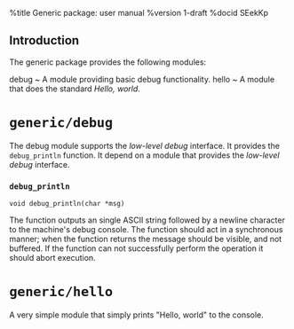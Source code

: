 %title Generic package: user manual
%version 1-draft
%docid SEekKp

Introduction
-------------

The generic package provides the following modules:

debug
  ~ A module providing basic debug functionality.
hello
  ~ A module that does the standard *Hello, world*.


`generic/debug`
==============

The debug module supports the *low-level debug* interface.
It provides the `debug_println` function.
It depend on a module that provides the *low-level debug* interface.

### `debug_println`

    void debug_println(char *msg)

The function outputs an single ASCII string followed by a newline character to the machine's debug console.
The function should act in a synchronous manner; when the function returns the message should be visible, and not buffered.
If the function can not successfully perform the operation it should abort execution.


`generic/hello`
==============

A very simple module that simply prints "Hello, world" to the console.

